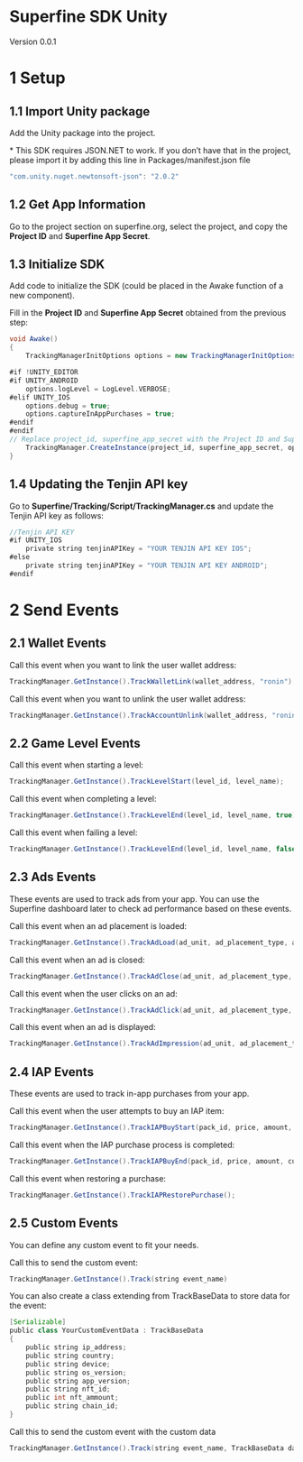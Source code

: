 # Superfine SDK Unity
Version 0.0.1
# 1 Setup
## 1.1 Import Unity package
Add the Unity package into the project.

\* This SDK requires JSON.NET to work. If you don’t have that in the project, please import it by adding this line in Packages/manifest.json file

```groovy
"com.unity.nuget.newtonsoft-json": "2.0.2"
```
## 1.2 Get App Information
Go to the project section on superfine.org, select the project, and copy the **Project ID** and **Superfine App Secret**.


## 1.3 Initialize SDK
Add code to initialize the SDK (could be placed in the Awake function of a new component).

Fill in the **Project ID** and **Superfine App Secret** obtained from the previous step:

```groovy
void Awake()
{
    TrackingManagerInitOptions options = new TrackingManagerInitOptions();

#if !UNITY_EDITOR
#if UNITY_ANDROID
    options.logLevel = LogLevel.VERBOSE;
#elif UNITY_IOS
    options.debug = true;
    options.captureInAppPurchases = true;
#endif
#endif
// Replace project_id, superfine_app_secret with the Project ID and Superfine App Secret from the previous step 
    TrackingManager.CreateInstance(project_id, superfine_app_secret, options);
}
```
## 1.4 Updating the Tenjin API key
Go to **Superfine/Tracking/Script/TrackingManager.cs** and update the Tenjin API key as follows:

```groovy
//Tenjin API KEY
#if UNITY_IOS
    private string tenjinAPIKey = "YOUR TENJIN API KEY IOS";
#else
    private string tenjinAPIKey = "YOUR TENJIN API KEY ANDROID";
#endif
```
# 2 Send Events
## 2.1 Wallet Events
Call this event when you want to link the user wallet address:

```groovy
TrackingManager.GetInstance().TrackWalletLink(wallet_address, "ronin");
```

Call this event when you want to unlink the user wallet address:

```groovy
TrackingManager.GetInstance().TrackAccountUnlink(wallet_address, "ronin");
```
## 2.2 Game Level Events
Call this event when starting a level:

```groovy
TrackingManager.GetInstance().TrackLevelStart(level_id, level_name);
```

Call this event when completing a level:

```groovy
TrackingManager.GetInstance().TrackLevelEnd(level_id, level_name, true);
```

Call this event when failing a level:

```groovy
TrackingManager.GetInstance().TrackLevelEnd(level_id, level_name, false);
```
## 2.3 Ads Events
These events are used to track ads from your app. You can use the Superfine dashboard later to check ad performance based on these events.

Call this event when an ad placement is loaded:
```groovy
TrackingManager.GetInstance().TrackAdLoad(ad_unit, ad_placement_type, ad_placement); 
```

Call this event when an ad is closed:

```groovy
TrackingManager.GetInstance().TrackAdClose(ad_unit, ad_placement_type, ad_placement); 
```

Call this event when the user clicks on an ad:

```groovy
TrackingManager.GetInstance().TrackAdClick(ad_unit, ad_placement_type, ad_placement); 
```

Call this event when an ad is displayed:

```groovy
TrackingManager.GetInstance().TrackAdImpression(ad_unit, ad_placement_type, ad_placement); 
```

## 2.4 IAP Events 
These events are used to track in-app purchases from your app.

Call this event when the user attempts to buy an IAP item:

```groovy
TrackingManager.GetInstance().TrackIAPBuyStart(pack_id, price, amount, currency);
```

Call this event when the IAP purchase process is completed:

```groovy
TrackingManager.GetInstance().TrackIAPBuyEnd(pack_id, price, amount, currency);
```

Call this event when restoring a purchase:

```groovy
TrackingManager.GetInstance().TrackIAPRestorePurchase(); 
```

## 2.5 Custom Events
You can define any custom event to fit your needs.

Call this to send the custom event:

```groovy
TrackingManager.GetInstance().Track(string event_name)
```


You can also create a class extending from TrackBaseData to store data for the event:

```groovy
[Serializable]
public class YourCustomEventData : TrackBaseData
{
    public string ip_address;
    public string country;
    public string device;
    public string os_version;
    public string app_version;
    public string nft_id;
    public int nft_ammount;
    public string chain_id;
}
```

Call this to send the custom event with the custom data

```groovy
TrackingManager.GetInstance().Track(string event_name, TrackBaseData data = null)
```

